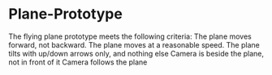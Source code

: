 # Plane-Prototype
The flying plane prototype meets the following criteria:
The plane moves forward, not backward.
The plane moves at a reasonable speed.
The plane tilts with up/down arrows only, and nothing else 
Camera is beside the plane, not in front of it
Camera follows the plane

